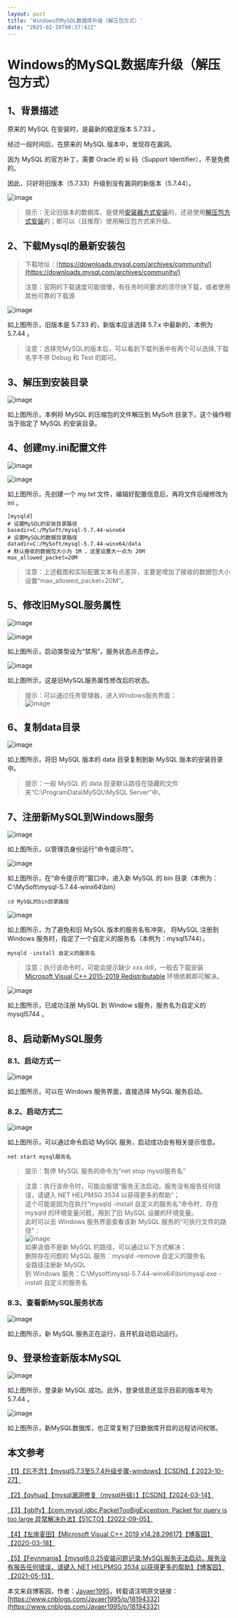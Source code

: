 ```yaml
---
layout: post
title: 'Windows的MySQL数据库升级（解压包方式）'
date: "2025-02-10T00:37:42Z"
---
```

Windows的MySQL数据库升级（解压包方式）
=========================

1、背景描述
------

原来的 MySQL 在安装时，是最新的稳定版本 5.7.33 。

经过一段时间后，在原来的 MySQL 版本中，发现存在漏洞。

因为 MySQL 的官方补丁，需要 Oracle 的 si 码（Support Identifier），不是免费的。

因此，只好将旧版本（5.7.33）升级到没有漏洞的新版本（5.7.44）。

![image](https://img2024.cnblogs.com/blog/2052479/202405/2052479-20240523114127651-2024418592.png)

> 提示：无论旧版本的数据库，是使用[安装器方式安装](https://www.cnblogs.com/Javaer1995/p/18191048 "安装器方式安装")的，还是使用[解压包方式安装](https://www.cnblogs.com/Javaer1995/p/18191765 "解压包方式安装")的；都可以（且推荐）使用解压包方式来升级。

2、下载Mysql的最新安装包
---------------

> 下载地址：[https://downloads.mysql.com/archives/community/](https://downloads.mysql.com/archives/community/)
> 
> 注意：官网的下载速度可能很慢，有任务时间要求的须尽快下载，或者使用其他可靠的下载源

![image](https://img2024.cnblogs.com/blog/2052479/202405/2052479-20240515174346834-392946476.png)

如上图所示，旧版本是 5.7.33 的，新版本应该选择 5.7.x 中最新的，本例为 5.7.44 。

> 注意：选择完MySQL的版本后，可以看到下载列表中有两个可以选择,下载名字不带 Debug 和 Test 的即可。

3、解压到安装目录
---------

![image](https://img2024.cnblogs.com/blog/2052479/202405/2052479-20240515174951003-1317429120.png)

如上图所示，本例将 MySQL 的压缩包的文件解压到 MySoft 目录下，这个操作相当于指定了 MySQL 的安装目录。

4、创建my.ini配置文件
--------------

![image](https://img2024.cnblogs.com/blog/2052479/202405/2052479-20240515175631421-1838294451.png)

![image](https://img2024.cnblogs.com/blog/2052479/202405/2052479-20240515175707403-1699806804.png)

如上图所示，先创建一个 my.txt 文件，编辑好配置信息后，再将文件后缀修改为 ini 。

    [mysqld]
    # 设置MySQL的安装目录路径
    basedir=C:/MySoft/mysql-5.7.44-winx64
    # 设置MySQL的数据目录路径
    datadir=C:/MySoft/mysql-5.7.44-winx64/data
    # 默认接收的数据包大小为 1M ，这里设置大一点为 20M
    max_allowed_packet=20M
    

> 注意：上述截图和实际配置文本有点差异，主要是增加了接收的数据包大小设置“max\_allowed\_packet=20M”。

5、修改旧MySQL服务属性
--------------

![image](https://img2024.cnblogs.com/blog/2052479/202405/2052479-20240515180108244-1312130774.png)

![image](https://img2024.cnblogs.com/blog/2052479/202405/2052479-20240515180144347-1474827868.png)

如上图所示，启动类型设为“禁用”，服务状态点击停止。

![image](https://img2024.cnblogs.com/blog/2052479/202405/2052479-20240515180404506-1665667033.png)

如上图所示，这是旧MySQL服务属性修改后的状态。

> 提示：可以通过任务管理器，进入Windows服务界面：  
> ![image](https://img2024.cnblogs.com/blog/2052479/202405/2052479-20240515180548305-1832611273.png)

6、复制data目录
----------

![image](https://img2024.cnblogs.com/blog/2052479/202405/2052479-20240515180815009-313600932.png)

如上图所示，将旧 MySQL 版本的 data 目录复制到新 MySQL 版本的安装目录中。

> 提示：一般 MySQL 的 data 目录默认路径在隐藏的文件夹“C:\\ProgramData\\MySQL\\MySQL Server”中。

7、注册新MySQL到Windows服务
--------------------

![image](https://img2024.cnblogs.com/blog/2052479/202405/2052479-20240515181248592-1521709950.png)

如上图所示，以管理员身份运行“命令提示符”。

![image](https://img2024.cnblogs.com/blog/2052479/202405/2052479-20240515181410516-300826998.png)

如上图所示，在“命令提示符”窗口中，进入新 MySQL 的 bin 目录（本例为：C:\\MySoft\\mysql-5.7.44-winx64\\bin）

    cd MySQL的bin目录路径
    

![image](https://img2024.cnblogs.com/blog/2052479/202405/2052479-20240515181644655-2000721924.png)

如上图所示，为了避免和旧 MySQL 版本的服务名有冲突， 将MySQL 注册到 Windows 服务时，指定了一个自定义的服务名（本例为：mysql5744）。

    mysqld -install 自定义的服务名
    

> 注意：执行该命令时，可能会提示缺少 xxx.ddl，一般去下载安装 [Microsoft Visual C++ 2015-2019 Redistributable](https://download.visualstudio.microsoft.com/download/pr/1415835d-76a5-42c8-9aeb-baa77ae9f964/D0290C14D84DD077D443CD9E51C8E5A1443AA3363F06A2BA84D1FDE4637441EE/VC_redist.x64.exe "Microsoft Visual C++ 2015-2019 Redistributable") 环境依赖即可解决。

![image](https://img2024.cnblogs.com/blog/2052479/202405/2052479-20240515181848518-813944479.png)

如上图所示，已成功注册 MySQL 到 Window s服务，服务名为自定义的 mysql5744 。

8、启动新MySQL服务
------------

### 8.1、启动方式一

![image](https://img2024.cnblogs.com/blog/2052479/202405/2052479-20240515182016708-1422304445.png)

如上图所示，可以在 Windows 服务界面，直接选择 MySQL 服务启动。

### 8.2、启动方式二

![image](https://img2024.cnblogs.com/blog/2052479/202405/2052479-20240515182146513-1936416052.png)

如上图所示，可以通过命令启动 MySQL 服务，启动成功会有相关提示信息。

    net start mysql服务名
    

> 提示：暂停 MySQL 服务的命令为“net stop mysql服务名”

> 注意：执行该命令时，可能会报错“服务无法启动，服务没有报告任何错误，请键入 NET HELPMSG 3534 以获得更多的帮助”；  
> 这个可能是因为在执行“mysqld -install 自定义的服务名”命令时，存在 mysqld 的环境变量问题，用到了旧 MySQL 设置的环境变量。  
> 此时可以去 Windows 服务界面查看该新 MySQL 服务的“可执行文件的路径”：  
> ![image](https://img2024.cnblogs.com/blog/2052479/202405/2052479-20240516110035159-672725481.png)  
> 如果该值不是新 MySQL 的路径，可以通过以下方式解决：  
> 删除存在问题的 MySQL 服务：mysqld -remove 自定义的服务名  
> 全路径注册新 MySQL  
> 到 Windows 服务：C:\\Mysoft\\mysql-5.7.44-winx64\\bin\\mysql.exe -install 自定义的服务名

### 8.3、查看新MySQL服务状态

![image](https://img2024.cnblogs.com/blog/2052479/202405/2052479-20240515182305101-31748094.png)

如上图所示，新 MySQL 服务正在运行，且开机自动启动运行。

9、登录检查新版本MySQL
--------------

![image](https://img2024.cnblogs.com/blog/2052479/202405/2052479-20240515182440015-223151510.png)

如上图所示，登录新 MySQL 成功。此外，登录信息还显示目前的版本号为 5.7.44 。

![image](https://img2024.cnblogs.com/blog/2052479/202405/2052479-20240515182828630-2015465112.png)

如上图所示，新MySQL数据库，也正常复制了旧数据库开启的远程访问权限。

本文参考
----

[【1】【忘不念】【mysql5.7.3至5.7.4升级步骤-windows】【CSDN】【 2023-10-27】](https://blog.csdn.net/Bu_nian/article/details/134077566 "【1】【忘不念】【mysql5.7.3至5.7.4升级步骤-windows】【CSDN】【 2023-10-27】")

[【2】【qyhua】【mysql漏洞修复（mysql升级）】【CSDN】【2024-03-14】](https://blog.csdn.net/qyhua/article/details/136714325 "【2】【qyhua】【mysql漏洞修复（mysql升级）】【CSDN】【2024-03-14】")

[【3】【gblfy】【com.mysql.jdbc.PacketTooBigException: Packet for query is too large 异常解决办法】【51CTO】【2022-09-05】](https://blog.51cto.com/gblfy/5652583 "【3】【gblfy】【com.mysql.jdbc.PacketTooBigException: Packet for query is too large 异常解决办法】【51CTO】【2022-09-05】")

[【4】【左岸麦田】【Microsoft Visual C++ 2019 v14.28.29617】【博客园】【2020-03-18】](https://www.cnblogs.com/zc520/p/12520227.html "【4】【左岸麦田】【Microsoft Visual C++ 2019 v14.28.29617】【博客园】【2020-03-18】")

[【5】【Feynmania】【mysql8.0.25安装问题记录:MySQL服务无法启动，服务没有报告任何错误，请键入 NET HELPMSG 3534 以获得更多的帮助】【博客园】【2021-05-13】](https://www.cnblogs.com/feynmania/p/14764992.html "【5】【Feynmania】【mysql8.0.25安装问题记录:MySQL服务无法启动，服务没有报告任何错误，请键入 NET HELPMSG 3534 以获得更多的帮助】【博客园】【2021-05-13】")

本文来自博客园，作者：[Javaer1995](https://www.cnblogs.com/Javaer1995/)，转载请注明原文链接：[https://www.cnblogs.com/Javaer1995/p/18194332](https://www.cnblogs.com/Javaer1995/p/18194332)